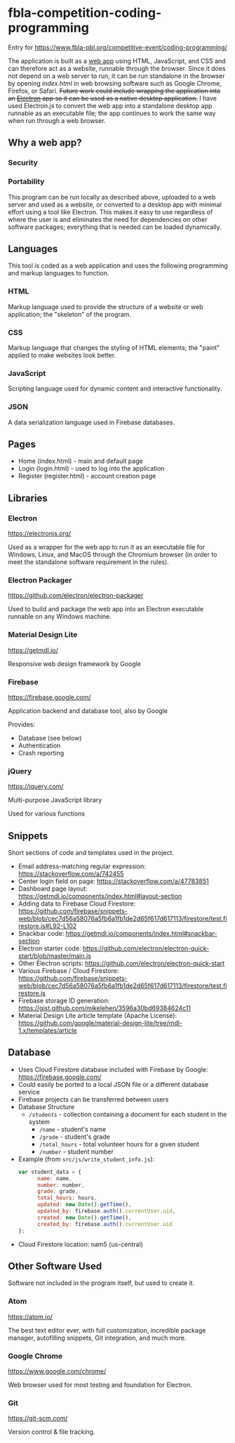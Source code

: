 # fbla-competition-coding-programming
 Entry for https://www.fbla-pbl.org/competitive-event/coding-programming/

The application is built as a [web app](https://en.wikipedia.org/wiki/Web_application) using HTML, JavaScript, and CSS and can therefore act as a website, runnable through the browser. Since it does not depend on a web server to run, it can be run standalone in the browser by opening *index.html* in web browsing software such as Google Chrome, Firefox, or Safari. ~~Future work could include wrapping the application into an [Electron](https://electronjs.org/) app so it can be used as a native desktop application.~~ I have used Electron.js to convert the web app into a standalone desktop app runnable as an executable file; the app continues to work the same way when run through a web browser.

## Why a web app?

### Security

### Portability
This program can be run locally as described above, uploaded to a web server and used as a website, or converted to a desktop app with minimal effort using a tool like Electron. This makes it easy to use regardless of where the user is and eliminates the need for dependencies on other software packages; everything that is needed can be loaded dynamically.

## Languages

This tool is coded as a web application and uses the following programming and markup languages to function.

### HTML
Markup language used to provide the structure of a website or web application; the "skeleton" of the program.

### CSS
Markup language that changes the styling of HTML elements; the "paint" applied to make websites look better.

### JavaScript
Scripting language used for dynamic content and interactive functionality.

### JSON
A data serialization language used in Firebase databases.

## Pages

 - Home (index.html) - main and default page
 - Login (login.html) - used to log into the application
 - Register (register.html) - account creation page

## Libraries

### Electron
https://electronjs.org/

Used as a wrapper for the web app to run it as an executable file for Windows, Linux, and MacOS through the Chromium browser (in order to meet the standalone software requirement in the rules).

### Electron Packager
https://github.com/electron/electron-packager

Used to build and package the web app into an Electron executable runnable on any Windows machine.

### Material Design Lite
https://getmdl.io/

Responsive web design framework by Google

### Firebase
https://firebase.google.com/

Application backend and database tool, also by Google

Provides:
- Database (see below)
- Authentication
- Crash reporting

### jQuery
https://jquery.com/

Multi-purpose JavaScript library

Used for various functions

## Snippets

Short sections of code and templates used in the project.

 - Email address-matching regular expression: https://stackoverflow.com/a/742455
 - Center login field on page: https://stackoverflow.com/a/47783851
 - Dashboard page layout: https://getmdl.io/components/index.html#layout-section
 - Adding data to Firebase Cloud Firestore: https://github.com/firebase/snippets-web/blob/cec7d56a58076a5fb6a1fb1de2d65f617d617113/firestore/test.firestore.js#L92-L102
 - Snackbar code: https://getmdl.io/components/index.html#snackbar-section
 - Electron starter code: https://github.com/electron/electron-quick-start/blob/master/main.js
 - Other Electron scripts: https://github.com/electron/electron-quick-start
 - Various Firebase / Cloud Firestore: https://github.com/firebase/snippets-web/blob/cec7d56a58076a5fb6a1fb1de2d65f617d617113/firestore/test.firestore.js
 - Firebase storage ID generation: https://gist.github.com/mikelehen/3596a30bd69384624c11
 - Material Design Lite article template (Apache License): https://github.com/google/material-design-lite/tree/mdl-1.x/templates/article

## Database

 - Uses Cloud Firestore database included with Firebase by Google: https://firebase.google.com/
 - Could easily be ported to a local JSON file or a different database service
 - Firebase projects can be transferred between users
 - Database Structure
   - `/students` - collection containing a document for each student in the system
     - `/name` - student's name
     - `/grade` - student's grade
     - `/total_hours` - total volunteer hours for a given student
     - `/number` - student number
 - Example (from `src/js/write_student_info.js`):
      ```js
      var student_data = {
            name: name,
            number: number,
            grade: grade,
            total_hours: hours,
            updated: new Date().getTime(),
            updated_by: firebase.auth().currentUser.uid,
            created: new Date().getTime(),
            created_by: firebase.auth().currentUser.uid
      };
      ```
 - Cloud Firestore location: nam5 (us-central)

## Other Software Used

Software not included in the program itself, but used to create it.

### Atom
https://atom.io/

The best text editor ever, with full customization, incredible package manager, autofilling snippets, Git integration, and much more.

### Google Chrome
https://www.google.com/chrome/

Web browser used for most testing and foundation for Electron.

### Git
https://git-scm.com/

Version control & file tracking.
